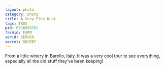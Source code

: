 ```yaml
---
layout: photo
category: photo
title: A Very Fine Dust
tags: TAGS
pid: 6716888201
farmid: FARM
serid: SERVER
secret: SECRET
---
```


From a little winery in Barollo, Italy. It was a very cool tour to see everything, especially all the old stuff they've been keeping!
